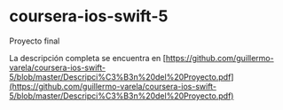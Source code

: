 # coursera-ios-swift-5
Proyecto final

La descripción completa se encuentra en [https://github.com/guillermo-varela/coursera-ios-swift-5/blob/master/Descripci%C3%B3n%20del%20Proyecto.pdf](https://github.com/guillermo-varela/coursera-ios-swift-5/blob/master/Descripci%C3%B3n%20del%20Proyecto.pdf)
